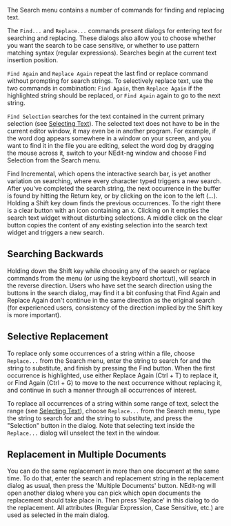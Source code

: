 
The Search menu contains a number of commands for finding and replacing
text.

The `Find...` and `Replace...` commands present dialogs for entering text
for searching and replacing. These dialogs also allow you to choose
whether you want the search to be case sensitive, or whether to use
pattern matching syntax (regular expressions). Searches begin at the
current text insertion position.

`Find Again` and `Replace Again` repeat the last find or replace command
without prompting for search strings. To selectively replace text, use
the two commands in combination: `Find Again`, then `Replace Again` if the
highlighted string should be replaced, or `Find Again` again to go to the
next string.

`Find Selection` searches for the text contained in the current primary
selection (see [Selecting Text](02.md)). The selected text does not have to
be in the current editor window, it may even be in another program. For
example, if the word dog appears somewhere in a window on your screen,
and you want to find it in the file you are editing, select the word dog
by dragging the mouse across it, switch to your NEdit-ng window and
choose Find Selection from the Search menu.

Find Incremental, which opens the interactive search bar, is yet another
variation on searching, where every character typed triggers a new
search. After you've completed the search string, the next occurrence in
the buffer is found by hitting the Return key, or by clicking on the
icon to the left (...). Holding a Shift key down finds the
previous occurrences. To the right there is a clear button with an icon
containing an x. Clicking on it empties the search text widget without
disturbing selections. A middle click on the clear button copies the
content of any existing selection into the search text widget and
triggers a new search.

## Searching Backwards

Holding down the Shift key while choosing any of the search or replace
commands from the menu (or using the keyboard shortcut), will search in
the reverse direction. Users who have set the search direction using the
buttons in the search dialog, may find it a bit confusing that Find
Again and Replace Again don't continue in the same direction as the
original search (for experienced users, consistency of the direction
implied by the Shift key is more important).

## Selective Replacement

To replace only some occurrences of a string within a file, choose
`Replace...` from the Search menu, enter the string to search for and the
string to substitute, and finish by pressing the Find button. When the
first occurrence is highlighted, use either Replace Again (Ctrl + T) to
replace it, or Find Again (Ctrl + G) to move to the next occurrence
without replacing it, and continue in such a manner through all
occurrences of interest.

To replace all occurrences of a string within some range of text, select
the range (see [Selecting Text](02.md)), choose `Replace...` from the Search
menu, type the string to search for and the string to substitute, and
press the "Selection" button in the dialog. Note that selecting text
inside the `Replace...` dialog will unselect the text in the window.

## Replacement in Multiple Documents

You can do the same replacement in more than one document at the same
time. To do that, enter the search and replacement string in the
replacement dialog as usual, then press the 'Multiple Documents' button.
NEdit-ng will open another dialog where you can pick which open
documents the replacement should take place in. Then press 'Replace' in
this dialog to do the replacement. All attributes (Regular Expression,
Case Sensitive, etc.) are used as selected in the main dialog.
